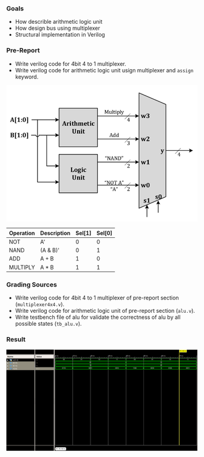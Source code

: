 ### Goals

- How describle arithmetic logic unit 
- How design bus using multiplexer
- Structural implementation in Verilog

### Pre-Report
* Write verilog code for 4bit 4 to 1 multiplexer.
* Write verilog code for arithmetic logic unit usign multiplexer and `assign` keyword.

![ADDSUB](./Result/ALU1.png)

| Operation | Description | Sel[1] | Sel[0] |
|-----------|-------------|--------|--------| 
|    NOT    |      A'     |    0   |    0   |
|    NAND   |   (A & B)'  |    0   |    1   |
|    ADD    |    A + B    |    1   |    0   |
|  MULTIPLY |    A * B    |    1   |    1   |

### Grading Sources

* Write verilog code for 4bit 4 to 1 multiplexer of pre-report section (`multiplexer4x4.v`).
* Write verilog code for arithmetic logic unit of pre-report section (`alu.v`).
* Write testbench file of alu for validate the correctness of alu by all possible states (`tb_alu.v`).

### Result
![result](./Result/result.png)

